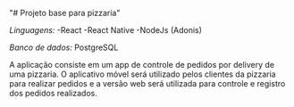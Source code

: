 "# Projeto base para pizzaria"

_Linguagens:_
-React
-React Native
-NodeJs (Adonis)

_Banco de dados:_ PostgreSQL

A aplicação consiste em um app de controle de pedidos por delivery de uma pizzaria. O
aplicativo móvel será utilizado pelos clientes da pizzaria para realizar pedidos e a versão web
será utilizada para controle e registro dos pedidos realizados.
